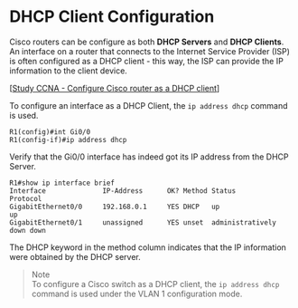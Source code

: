 # DHCP Client Configuration

Cisco routers can be configure as both **DHCP Servers** and **DHCP Clients**.
An interface on a router that connects to the Internet Service Provider (ISP) is often configured as a DHCP client - this way, the ISP can provide the IP information to the client device.

[[Study CCNA - Configure Cisco router as a DHCP client](https://study-ccna.com/configure-cisco-router-as-a-dhcp-client/)]

To configure an interface as a DHCP Client, the `ip address dhcp` command is used.

```
R1(config)#int Gi0/0
R1(config-if)#ip address dhcp
```

Verify that the Gi0/0 interface has indeed got its IP address from the DHCP Server.

```
R1#show ip interface brief
Interface              IP-Address      OK? Method Status                Protocol
GigabitEthernet0/0     192.168.0.1     YES DHCP   up                    up
GigabitEthernet0/1     unassigned      YES unset  administratively down down
```

The DHCP keyword in the method column indicates that the IP information were obtained by the DHCP server.

> Note<br>
> To configure a Cisco switch as a DHCP client, the `ip address dhcp` command is used under the VLAN 1 configuration mode.
